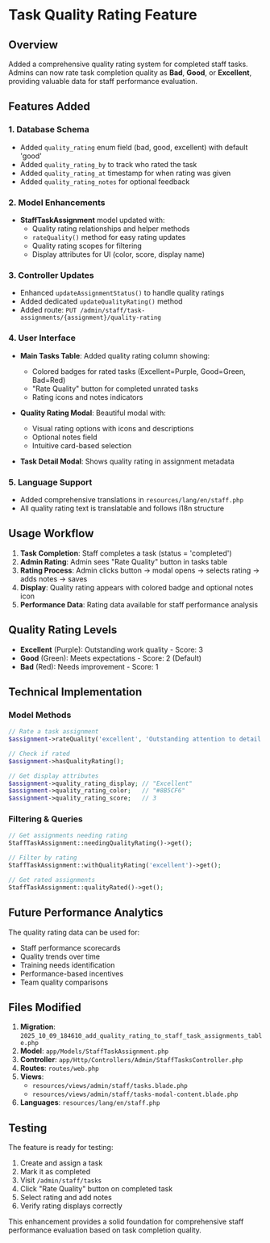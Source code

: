 # Task Quality Rating Feature

## Overview
Added a comprehensive quality rating system for completed staff tasks. Admins can now rate task completion quality as **Bad**, **Good**, or **Excellent**, providing valuable data for staff performance evaluation.

## Features Added

### 1. Database Schema
- Added `quality_rating` enum field (bad, good, excellent) with default 'good'
- Added `quality_rating_by` to track who rated the task
- Added `quality_rating_at` timestamp for when rating was given
- Added `quality_rating_notes` for optional feedback

### 2. Model Enhancements
- **StaffTaskAssignment** model updated with:
  - Quality rating relationships and helper methods
  - `rateQuality()` method for easy rating updates
  - Quality rating scopes for filtering
  - Display attributes for UI (color, score, display name)

### 3. Controller Updates
- Enhanced `updateAssignmentStatus()` to handle quality ratings
- Added dedicated `updateQualityRating()` method
- Added route: `PUT /admin/staff/task-assignments/{assignment}/quality-rating`

### 4. User Interface
- **Main Tasks Table**: Added quality rating column showing:
  - Colored badges for rated tasks (Excellent=Purple, Good=Green, Bad=Red)
  - "Rate Quality" button for completed unrated tasks
  - Rating icons and notes indicators

- **Quality Rating Modal**: Beautiful modal with:
  - Visual rating options with icons and descriptions
  - Optional notes field
  - Intuitive card-based selection

- **Task Detail Modal**: Shows quality rating in assignment metadata

### 5. Language Support
- Added comprehensive translations in `resources/lang/en/staff.php`
- All quality rating text is translatable and follows i18n structure

## Usage Workflow

1. **Task Completion**: Staff completes a task (status = 'completed')
2. **Admin Rating**: Admin sees "Rate Quality" button in tasks table
3. **Rating Process**: Admin clicks button → modal opens → selects rating → adds notes → saves
4. **Display**: Quality rating appears with colored badge and optional notes icon
5. **Performance Data**: Rating data available for staff performance analysis

## Quality Rating Levels

- **Excellent** (Purple): Outstanding work quality - Score: 3
- **Good** (Green): Meets expectations - Score: 2 (Default)
- **Bad** (Red): Needs improvement - Score: 1

## Technical Implementation

### Model Methods
```php
// Rate a task assignment
$assignment->rateQuality('excellent', 'Outstanding attention to detail');

// Check if rated
$assignment->hasQualityRating();

// Get display attributes
$assignment->quality_rating_display; // "Excellent"
$assignment->quality_rating_color;   // "#8B5CF6"
$assignment->quality_rating_score;   // 3
```

### Filtering & Queries
```php
// Get assignments needing rating
StaffTaskAssignment::needingQualityRating()->get();

// Filter by rating
StaffTaskAssignment::withQualityRating('excellent')->get();

// Get rated assignments
StaffTaskAssignment::qualityRated()->get();
```

## Future Performance Analytics

The quality rating data can be used for:
- Staff performance scorecards
- Quality trends over time
- Training needs identification
- Performance-based incentives
- Team quality comparisons

## Files Modified

1. **Migration**: `2025_10_09_184610_add_quality_rating_to_staff_task_assignments_table.php`
2. **Model**: `app/Models/StaffTaskAssignment.php`
3. **Controller**: `app/Http/Controllers/Admin/StaffTasksController.php`
4. **Routes**: `routes/web.php`
5. **Views**: 
   - `resources/views/admin/staff/tasks.blade.php`
   - `resources/views/admin/staff/tasks-modal-content.blade.php`
6. **Languages**: `resources/lang/en/staff.php`

## Testing

The feature is ready for testing:
1. Create and assign a task
2. Mark it as completed
3. Visit `/admin/staff/tasks`
4. Click "Rate Quality" button on completed task
5. Select rating and add notes
6. Verify rating displays correctly

This enhancement provides a solid foundation for comprehensive staff performance evaluation based on task completion quality.
